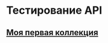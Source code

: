 # Тестирование API

## [Моя первая коллекция](https://www.postman.com/dzmitykarpilov/workspace/my-workspace/folder/14552239-7b57062d-3aed-42f6-abed-cbbfe4a4c6b9?action=share&creator=14552239&ctx=documentation&active-environment=14552239-dc5fadd5-e114-439f-abf9-84e702ffab00)
